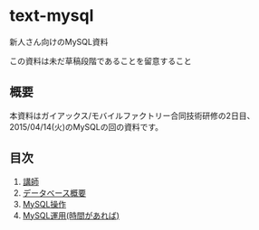 # text-mysql
新人さん向けのMySQL資料

この資料は未だ草稿段階であることを留意すること


## 概要

本資料はガイアックス/モバイルファクトリー合同技術研修の2日目、2015/04/14(火)のMySQLの回の資料です。

## 目次

1. [講師](docs/00_presenter.md)
1. [データベース概要](docs/01_overview.md)
1. [MySQL操作](docs/02_manipulation.md)
1. [MySQL運用(時間があれば)](docs/03_operation.md)


